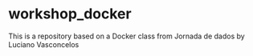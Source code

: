 # workshop_docker
This is a repository based on a Docker class from Jornada de dados by Luciano Vasconcelos
